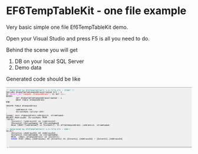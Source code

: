 # EF6TempTableKit - one file example

Very basic simple one file Ef6TempTableKit demo. 

Open your Visual Studio and press F5 is all you need to do.

Behind the scene you will get
1. DB on your local SQL Server
2. Demo data

Generated code should be like

![Final T-SQL](EF6TempTableKitOneFileExample/QueryWithTempTable.png)

